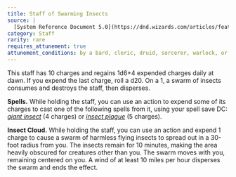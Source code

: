 ```yaml
---
title: Staff of Swarming Insects
source: |
  [System Reference Document 5.0](https://dnd.wizards.com/articles/features/systems-reference-document-srd)
category: Staff
rarity: rare
requires_attunement: true
attunement_conditions: by a bard, cleric, druid, sorcerer, warlock, or wizard
---
```


This staff has 10 charges and regains 1d6+4 expended charges daily at dawn. If you expend the last charge, roll a d20. On a 1, a swarm of insects consumes and destroys the staff, then disperses.

**Spells.** While holding the staff, you can use an action to expend some of its charges to cast one of the following spells from it, using your spell save DC: [*giant insect*](/spells/giant-insect/) (4 charges) or [*insect plague*](/spells/insect-plague/) (5 charges).

**Insect Cloud.** While holding the staff, you can use an action and expend 1 charge to cause a swarm of harmless flying insects to spread out in a 30-foot radius from you. The insects remain for 10 minutes, making the area heavily obscured for creatures other than you. The swarm moves with you, remaining centered on you. A wind of at least 10 miles per hour disperses the swarm and ends the effect.
